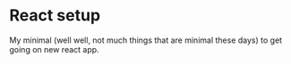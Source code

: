 # React setup
My minimal (well well, not much things that are minimal these days) to get going on new react app.
